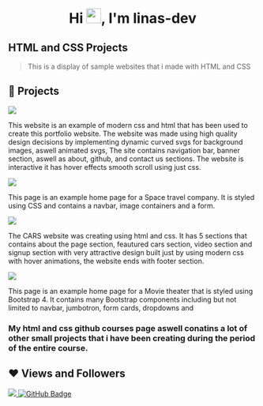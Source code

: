 <h1 align="center">Hi <img src="https://raw.githubusercontent.com/MartinHeinz/MartinHeinz/master/wave.gif" width="30px">, I'm linas-dev</h1>

<h2>HTML and CSS Projects</h2>

> This is a display of sample websites that i made with HTML and CSS

## 🔗 Projects
[![](https://img.shields.io/badge/Portfolio_Website-765??style=for-the-badge&logo=SpaceX&logoColor=red)](https://linas-dev.github.io/)


This website is an example of modern css and html that has been used to create this portfolio website. The website was made using high quality design decisions by implementing dynamic curved svgs for background images, aswell animated svgs, The site contains navigation bar, banner section, aswell as about, github, and contact us sections. The website is interactive it has hover effects smooth scroll using just css.

[![](https://img.shields.io/badge/Space_Station-123??style=for-the-badge&logo=SpaceX&logoColor=blue)](https://github.com/linas-dev/HTML-CSS-Projects/tree/main/Creating%20a%20Basic%20HTML%20Website)


This page is an example home page for a Space travel company. It is styled using CSS and contains a navbar, image containers and a form.

[![](https://img.shields.io/badge/CARS_Website-832??style=for-the-badge&logo=Mercedes&logoColor=white)](https://github.com/linas-dev/HTML-CSS-Projects/tree/main/One-Page%20Website)

The CARS website was creating using html and css. It has 5 sections that contains about the page section, feautured cars section, video section and signup section with very attractive design built just by using modern css with hover animations, the website ends with footer section.

[![](https://img.shields.io/badge/Academy_Cinemas-0A66C2??style=for-the-badge&logo=HTMLAcademy&logoColor=white)](https://github.com/linas-dev/HTML-CSS-Projects/tree/main/bootstrap4_project)

This page is an example home page for a Movie theater that is styled using Bootstrap 4. It contains many Bootstrap components including but not limited to navbar, jumbotron, form cards, dropdowns and 


<h3>My html and css github courses page aswell conatins a lot of other small projects that i have been creating during the period of the entire course.</h3>

## ❤ Views and Followers
<a href="https://github.com/linas-dev/github-profile-views-counter">
    <img src="https://komarev.com/ghpvc/?username=linas-dev">
</a>
<a href="https://github.com/SubhamRaoniar28?tab=followers"><img src="https://img.shields.io/github/followers/linas-dev?label=Followers&style=social" alt="GitHub Badge"></a>













